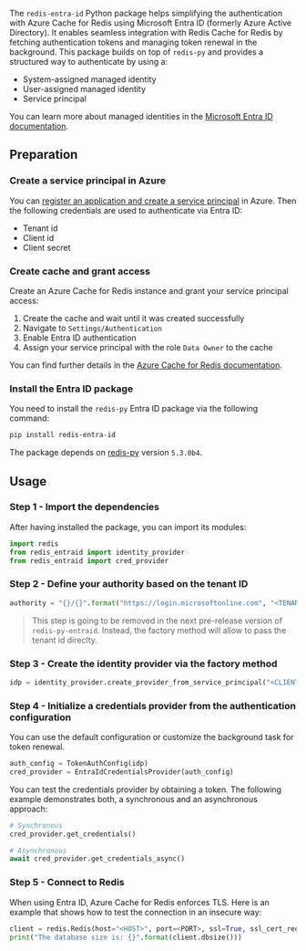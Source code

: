 The `redis-entra-id` Python package helps simplifying the authentication with Azure Cache for Redis using Microsoft Entra ID (formerly Azure Active Directory). It enables seamless integration with Redis Cache for Redis by fetching authentication tokens and managing token renewal in the background. This package builds on top of `redis-py` and provides a structured way to authenticate by using a:

* System-assigned managed identity
* User-assigned managed identity
* Service principal

You can learn more about managed identities in the [Microsoft Entra ID documentation](https://learn.microsoft.com/en-us/entra/identity/managed-identities-azure-resources/overview).

## Preparation 

### Create a service principal in Azure

You can [register an application and create a service principal](https://learn.microsoft.com/en-us/entra/identity-platform/app-objects-and-service-principals?tabs=browser) in Azure. Then the following credentials are used to authenticate via Entra ID:

* Tenant id
* Client id
* Client secret

### Create cache and grant access

Create an Azure Cache for Redis instance and grant your service principal access:

1. Create the cache and wait until it was created successfully
2. Navigate to `Settings/Authentication`
3. Enable Entra ID authentication
4. Assign your service principal with the role `Data Owner` to the cache

You can find further details in the [Azure Cache for Redis documentation](https://learn.microsoft.com/en-us/azure/azure-cache-for-redis/cache-azure-active-directory-for-authentication).

### Install the Entra ID package

You need to install the `redis-py` Entra ID package via the following command:

```bash
pip install redis-entra-id
```

The package depends on [redis-py](https://github.com/redis/redis-py/tree/v5.3.0b4) version `5.3.0b4`.

## Usage

### Step 1 - Import the dependencies

After having installed the package, you can import its modules:

```python
import redis
from redis_entraid import identity_provider
from redis_entraid import cred_provider
```

### Step 2 - Define your authority based on the tenant ID

```python
authority = "{}/{}".format("https://login.microsoftonline.com", "<TENANT_ID>")
```

> This step is going to be removed in the next pre-release version of `redis-py-entraid`. Instead, the factory method will allow to pass the tenant id direclty.

### Step 3 - Create the identity provider via the factory method

```python
idp = identity_provider.create_provider_from_service_principal("<CLIENT_SECRET>", "<CLIENT_ID>", authority=authority)
```

### Step 4 - Initialize a credentials provider from the authentication configuration

You can use the default configuration or customize the background task for token renewal.
  
```python
auth_config = TokenAuthConfig(idp)
cred_provider = EntraIdCredentialsProvider(auth_config)
```

You can test the credentials provider by obtaining a token. The following example demonstrates both, a synchronous and an asynchronous approach:

```python
# Synchronous
cred_provider.get_credentials()

# Asynchronous
await cred_provider.get_credentials_async()
```

### Step 5 - Connect to Redis

When using Entra ID, Azure Cache for Redis enforces TLS. Here is an example that shows how to test the connection in an insecure way:

```python
client = redis.Redis(host="<HOST>", port=<PORT>, ssl=True, ssl_cert_reqs=None, credential_provider=cred_provider)
print("The database size is: {}".format(client.dbsize()))
```
